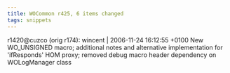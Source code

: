 ```yaml
---
title: WOCommon r425, 6 items changed
tags: snippets
---
```


r1420@cuzco (orig r174): wincent | 2006-11-24 16:12:55 +0100 New WO_UNSIGNED macro; additional notes and alternative implementation for 'ifResponds' HOM proxy; removed debug macro header dependency on WOLogManager class
